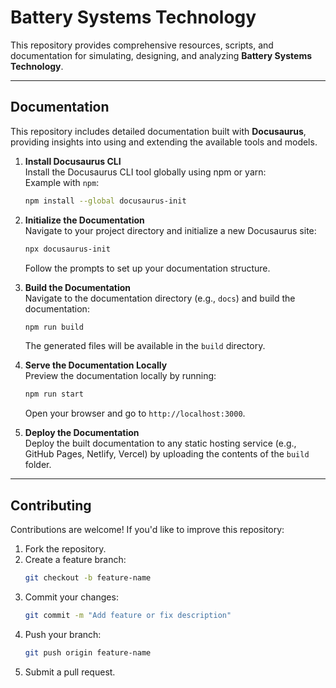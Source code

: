 # Battery Systems Technology

This repository provides comprehensive resources, scripts, and documentation for simulating, designing, and analyzing **Battery Systems Technology**.

---

## Documentation

This repository includes detailed documentation built with **Docusaurus**, providing insights into using and extending the available tools and models.

1. **Install Docusaurus CLI**  
   Install the Docusaurus CLI tool globally using npm or yarn:  
   Example with `npm`:
   ```bash
   npm install --global docusaurus-init
   ```

2. **Initialize the Documentation**  
   Navigate to your project directory and initialize a new Docusaurus site:
   ```bash
   npx docusaurus-init
   ```
   Follow the prompts to set up your documentation structure.

3. **Build the Documentation**  
   Navigate to the documentation directory (e.g., `docs`) and build the documentation:
   ```bash
   npm run build
   ```
   The generated files will be available in the `build` directory.

4. **Serve the Documentation Locally**  
   Preview the documentation locally by running:
   ```bash
   npm run start
   ```
   Open your browser and go to `http://localhost:3000`.

5. **Deploy the Documentation**  
   Deploy the built documentation to any static hosting service (e.g., GitHub Pages, Netlify, Vercel) by uploading the contents of the `build` folder.

---

## Contributing

Contributions are welcome! If you'd like to improve this repository:

1. Fork the repository.
2. Create a feature branch:  
   ```bash
   git checkout -b feature-name
   ```
3. Commit your changes:  
   ```bash
   git commit -m "Add feature or fix description"
   ```
4. Push your branch:  
   ```bash
   git push origin feature-name
   ```
5. Submit a pull request.
